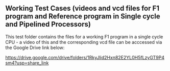 ## Working Test Cases (videos and vcd files for F1 program and Reference program in Single cycle and Pipelined Processors)

This test folder contains the files for a working F1 program in a single cycle CPU - a video of this and the corresponding vcd file can be acccessed via the Google Drive link below: 

https://drive.google.com/drive/folders/1RkyJlid2Hxn82E2YL0H5fLzyGT9P4sm4?usp=share_link
